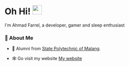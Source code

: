 <h1> Oh Hi! <img src = "https://raw.githubusercontent.com/MartinHeinz/MartinHeinz/master/wave.gif" width = 30px> </h1>
<p align='center'>
</p>
 
<!-- ![Profile views](https://visitor-badge.deta.dev/badge?page_id=EnvyL27.EnvyL27) -->

<div size='20px'> I'm Ahmad Farrel, a developer, gamer and sleep enthusiast
</div>

### 💬 About Me
- 🏫 Alumni from [State Polytechnic of Malang](http://jti.polinema.ac.id/).
<!-- - 🌱 Alumni internship from [Pt. Amerta Indah Otsuka](https://www.aio.co.id/). -->
- 🕸️ Go visit my website [My website](https://ahmadfarrel.my.id)

<!--
### 🔗 Connect with Me
<p align="left">
<a href="https://instagram.com/wintereveee" target="blank"><img align="center" src="https://raw.githubusercontent.com/rahuldkjain/github-profile-readme-generator/master/src/images/icons/Social/instagram.svg" alt="gautamkrishnar" height="30" width="40" /></a>

### 💻 Github Statistic
<p align="center">
  <a href="https://github.com/EnvyL27">
    <img src="https://github-readme-streak-stats.herokuapp.com/?user=EnvyL27&theme=dracula&locale=en&hide_border=false" alt="Ahmad Farrel's GitHub streak"/>
  </a>
</p>
<a> 
  <a href="https://github.com/EnvyL27"><img alt="Al Siam's Github Stats" src="https://denvercoder1-github-readme-stats.vercel.app/api?username=EnvyL27&show_icons=true&count_private=true&theme=dracula&locale=en&hide_border=false" height="192px" width="49.5%"/></a>
  <a href="https://github.com/EnvyL27"><img alt="Al Siam's Top Languages" src="https://denvercoder1-github-readme-stats.vercel.app/api/top-langs/?username=EnvyL27&langs_count=8&layout=compact&theme=dracula&locale=en&hide_border=false" height="192px" width="49.5%"/></a>
  <br/>
</a>-->
